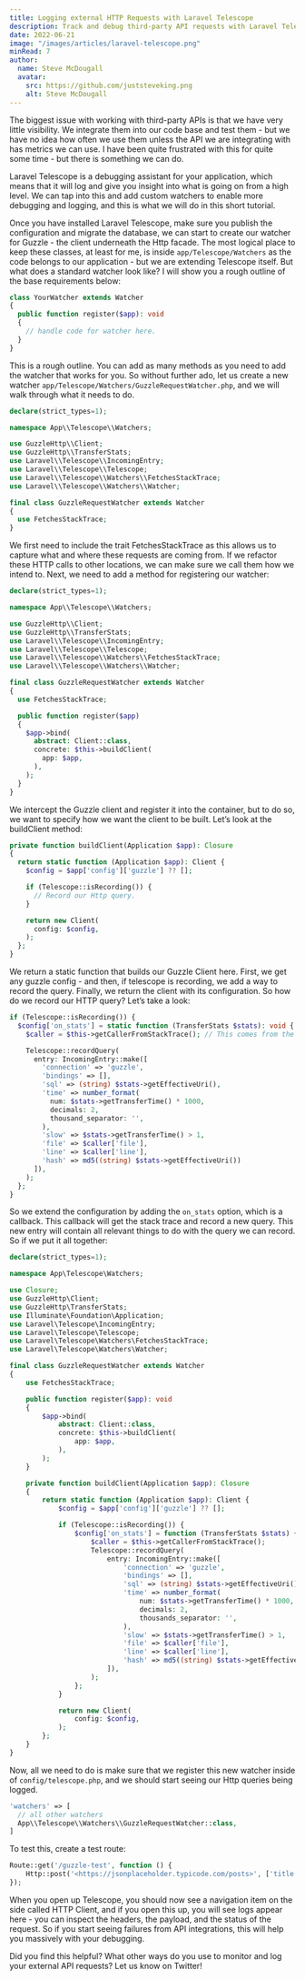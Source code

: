 ```yaml
---
title: Logging external HTTP Requests with Laravel Telescope
description: Track and debug third-party API requests with Laravel Telescope for improved visibility in your Laravel application.
date: 2022-06-21
image: "/images/articles/laravel-telescope.png"
minRead: 7
author:
  name: Steve McDougall
  avatar:
    src: https://github.com/juststeveking.png
    alt: Steve McDougall
---
```


The biggest issue with working with third-party APIs is that we have very little visibility. We integrate them into our code base and test them - but we have no idea how often we use them unless the API we are integrating with has metrics we can use. I have been quite frustrated with this for quite some time - but there is something we can do.

Laravel Telescope is a debugging assistant for your application, which means that it will log and give you insight into what is going on from a high level. We can tap into this and add custom watchers to enable more debugging and logging, and this is what we will do in this short tutorial.

Once you have installed Laravel Telescope, make sure you publish the configuration and migrate the database, we can start to create our watcher for Guzzle - the client underneath the Http facade. The most logical place to keep these classes, at least for me, is inside `app/Telescope/Watchers` as the code belongs to our application - but we are extending Telescope itself. But what does a standard watcher look like? I will show you a rough outline of the base requirements below:

```php
class YourWatcher extends Watcher
{
  public function register($app): void
  {
    // handle code for watcher here.
  }
}
```

This is a rough outline. You can add as many methods as you need to add the watcher that works for you. So without further ado, let us create a new watcher `app/Telescope/Watchers/GuzzleRequestWatcher.php`, and we will walk through what it needs to do.

```php
declare(strict_types=1);

namespace App\\Telescope\\Watchers;

use GuzzleHttp\\Client;
use GuzzleHttp\\TransferStats;
use Laravel\\Telescope\\IncomingEntry;
use Laravel\\Telescope\\Telescope;
use Laravel\\Telescope\\Watchers\\FetchesStackTrace;
use Laravel\\Telescope\\Watchers\\Watcher;

final class GuzzleRequestWatcher extends Watcher
{
  use FetchesStackTrace;
}
```

We first need to include the trait FetchesStackTrace as this allows us to capture what and where these requests are coming from. If we refactor these HTTP calls to other locations, we can make sure we call them how we intend to. Next, we need to add a method for registering our watcher:

```php
declare(strict_types=1);

namespace App\\Telescope\\Watchers;

use GuzzleHttp\\Client;
use GuzzleHttp\\TransferStats;
use Laravel\\Telescope\\IncomingEntry;
use Laravel\\Telescope\\Telescope;
use Laravel\\Telescope\\Watchers\\FetchesStackTrace;
use Laravel\\Telescope\\Watchers\\Watcher;

final class GuzzleRequestWatcher extends Watcher
{
  use FetchesStackTrace;

  public function register($app)
  {
    $app->bind(
      abstract: Client::class,
      concrete: $this->buildClient(
        app: $app,
      ),
    );
  }
}
```

We intercept the Guzzle client and register it into the container, but to do so, we want to specify how we want the client to be built. Let’s look at the buildClient method:

```php
private function buildClient(Application $app): Closure
{
  return static function (Application $app): Client {
  	$config = $app['config']['guzzle'] ?? [];

    if (Telescope::isRecording()) {
      // Record our Http query.
    }

    return new Client(
      config: $config,
    );
  };
}
```

We return a static function that builds our Guzzle Client here. First, we get any guzzle config - and then, if telescope is recording, we add a way to record the query. Finally, we return the client with its configuration. So how do we record our HTTP query? Let’s take a look:

```php
if (Telescope::isRecording()) {
  $config['on_stats'] = static function (TransferStats $stats): void {
    $caller = $this->getCallerFromStackTrace(); // This comes from the trait we included.

    Telescope::recordQuery(
      entry: IncomingEntry::make([
        'connection' => 'guzzle',
        'bindings' => [],
        'sql' => (string) $stats->getEffectiveUri(),
        'time' => number_format(
          num: $stats->getTransferTime() * 1000,
          decimals: 2,
          thousand_separator: '',
        ),
        'slow' => $stats->getTransferTime() > 1,
        'file' => $caller['file'],
        'line' => $caller['line'],
        'hash' => md5((string) $stats->getEffectiveUri())
      ]),
    );
  };
}
```

So we extend the configuration by adding the `on_stats` option, which is a callback. This callback will get the stack trace and record a new query. This new entry will contain all relevant things to do with the query we can record. So if we put it all together:

```php
declare(strict_types=1);

namespace App\Telescope\Watchers;

use Closure;
use GuzzleHttp\Client;
use GuzzleHttp\TransferStats;
use Illuminate\Foundation\Application;
use Laravel\Telescope\IncomingEntry;
use Laravel\Telescope\Telescope;
use Laravel\Telescope\Watchers\FetchesStackTrace;
use Laravel\Telescope\Watchers\Watcher;

final class GuzzleRequestWatcher extends Watcher
{
    use FetchesStackTrace;

    public function register($app): void
    {
        $app->bind(
            abstract: Client::class,
            concrete: $this->buildClient(
                app: $app,
            ),
        );
    }

    private function buildClient(Application $app): Closure
    {
        return static function (Application $app): Client {
            $config = $app['config']['guzzle'] ?? [];

            if (Telescope::isRecording()) {
                $config['on_stats'] = function (TransferStats $stats) {
                    $caller = $this->getCallerFromStackTrace();
                    Telescope::recordQuery(
                        entry: IncomingEntry::make([
                            'connection' => 'guzzle',
                            'bindings' => [],
                            'sql' => (string) $stats->getEffectiveUri(),
                            'time' => number_format(
                                num: $stats->getTransferTime() * 1000,
                                decimals: 2,
                                thousands_separator: '',
                            ),
                            'slow' => $stats->getTransferTime() > 1,
                            'file' => $caller['file'],
                            'line' => $caller['line'],
                            'hash' => md5((string) $stats->getEffectiveUri()),
                        ]),
                    );
                };
            }

            return new Client(
                config: $config,
            );
        };
    }
}
```

Now, all we need to do is make sure that we register this new watcher inside of `config/telescope.php`, and we should start seeing our Http queries being logged.

```php
'watchers' => [
  // all other watchers
  App\\Telescope\\Watchers\\GuzzleRequestWatcher::class,
]
```

To test this, create a test route:

```php
Route::get('/guzzle-test', function () {
    Http::post('<https://jsonplaceholder.typicode.com/posts>', ['title' => 'test']);
});
```

When you open up Telescope, you should now see a navigation item on the side called HTTP Client, and if you open this up, you will see logs appear here - you can inspect the headers, the payload, and the status of the request. So if you start seeing failures from API integrations, this will help you massively with your debugging.

Did you find this helpful? What other ways do you use to monitor and log your external API requests? Let us know on Twitter!
